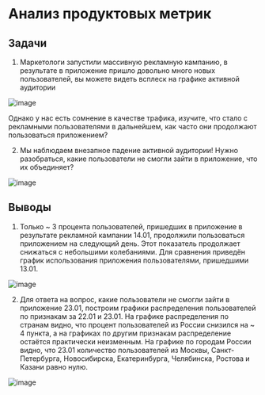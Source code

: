 # Анализ продуктовых метрик

## Задачи

1. Маркетологи запустили массивную рекламную кампанию, в результате в приложение пришло довольно много новых пользователей, вы можете видеть всплеск на графике активной аудитории

![image](https://user-images.githubusercontent.com/122831288/231571946-d6556d45-5e70-484c-9700-4a6a254f8a37.png)

Однако у нас есть сомнение в качестве трафика, изучите, что стало с рекламными пользователями в дальнейшем, как часто они продолжают пользоваться приложением?

2. Мы наблюдаем внезапное падение активной аудитории! Нужно разобраться, какие пользователи не смогли зайти в приложение, что их объединяет?

![image](https://user-images.githubusercontent.com/122831288/231572049-6108be67-6763-4203-8d53-8e453fb50aec.png)

## Выводы

1. Только ~ 3 процента пользователей, пришедших в приложение в результате рекламной кампании 14.01, продолжили пользоваться приложением на следующий день. Этот показатель продолжает снижаться с небольшими колебаниями. 
Для сравнения приведён график использования приложения пользователями, пришедшими 13.01.

![image](https://user-images.githubusercontent.com/122831288/231572775-af0761dd-edd3-4611-9fbc-87ba1c7b4b7d.png)

2. Для ответа на вопрос, какие пользователи не смогли зайти в приложение 23.01, построим графики распределения пользователей по признакам за 22.01 и 23.01.
На графике распределения по странам видно, что процент пользователей из России снизился на ~ 4 пункта, а на графиках по другим признакам распределение остаётся практически неизменным.
На графике по городам России видно, что 23.01 количество пользователей из Москвы, Санкт-Петербурга, Новосибирска, Екатеринбурга, Челябинска, Ростова и Казани равно нулю. 

![image](https://user-images.githubusercontent.com/122831288/231572963-cf300713-6185-4871-9d43-0389c3add455.png)




